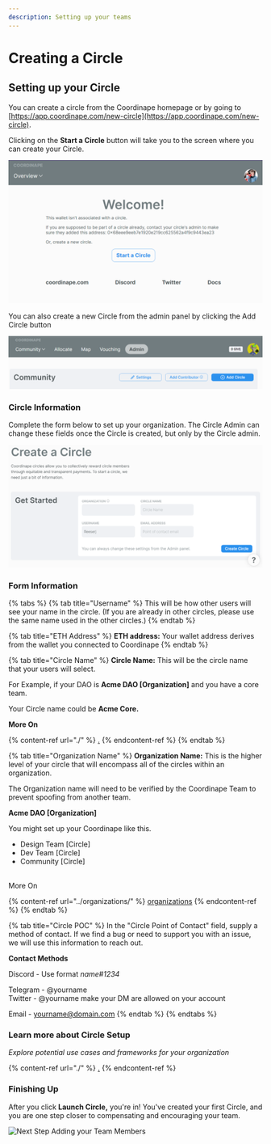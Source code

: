 ```yaml
---
description: Setting up your teams
---
```


# Creating a Circle

## Setting up your Circle

You can create a circle from the Coordinape homepage or by going to [https://app.coordinape.com/new-circle](https://app.coordinape.com/new-circle).

Clicking on the **Start a Circle** button will take you to the screen where you can create your Circle.

![](<../../.gitbook/assets/image (18).png>)

You can also create a new Circle from the admin panel by clicking the Add Circle button

![](<../../.gitbook/assets/image (19).png>)

### Circle Information

Complete the form below to set up your organization. The Circle Admin can change these fields once the Circle is created, but only by the Circle admin.

![](<../../.gitbook/assets/image (8) (1).png>)

### Form Information

{% tabs %}
{% tab title="Username" %}
This will be how other users will see your name in the circle. (If you are already in other circles, please use the same name used in the other circles.)
{% endtab %}

{% tab title="ETH Address" %}
**ETH address:** Your wallet address derives from the wallet you connected to Coordinape
{% endtab %}

{% tab title="Circle Name" %}
**Circle Name:** This will be the circle name that your users will select.

For Example, if your DAO is **Acme DAO \[Organization]** and you have a core team.

Your Circle name could be **Acme Core.**

**More On**

{% content-ref url="./" %}
[.](./)
{% endcontent-ref %}
{% endtab %}

{% tab title="Organization Name" %}
**Organization Name:** This is the higher level of your circle that will encompass all of the circles within an organization.

The Organization name will need to be verified by the Coordinape Team to prevent spoofing from another team.

**Acme DAO \[Organization]**

You might set up your Coordinape like this.

* Design Team \[Circle]
* Dev Team \[Circle]
* Community \[Circle]

\
More On

{% content-ref url="../organizations/" %}
[organizations](../organizations/)
{% endcontent-ref %}
{% endtab %}

{% tab title="Circle POC" %}
In the "Circle Point of Contact" field, supply a method of contact. If we find a bug or need to support you with an issue, we will use this information to reach out.

**Contact Methods**

Discord - Use format _name#1234_

Telegram - @yourname\
Twitter - @yourname make your DM are allowed on your account

Email - yourname@domain.com
{% endtab %}
{% endtabs %}

### Learn more about Circle Setup

_Explore potential use cases and frameworks for your organization_

{% content-ref url="./" %}
[.](./)
{% endcontent-ref %}

### Finishing Up

After you click **Launch Circle,** you're in! You've created your first Circle, and you are one step closer to compensating and encouraging your team.

![Next Step Adding your Team Members](<../../images/Circle Success.png>)
